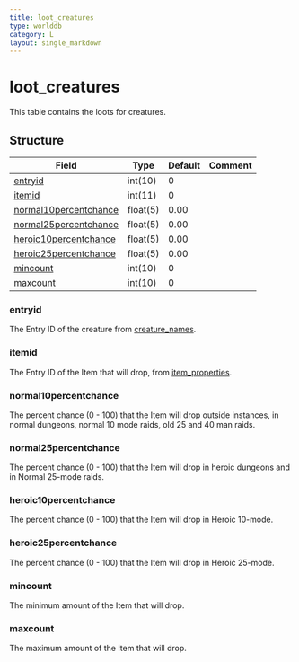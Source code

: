 ```yaml
---
title: loot_creatures
type: worlddb
category: L
layout: single_markdown
---
```


# loot_creatures
This table contains the loots for creatures. 

## Structure

Field                                                                                                    | Type     | Default | Comment
-------------------------------------------------------------------------------------------------------- | -------- | ------- | -------
[entryid](#entryid)                             | int(10)  | 0       |        
[itemid](#itemid)                               | int(11)  | 0       |        
[normal10percentchance](#normal10percentchance) | float(5) | 0.00    |        
[normal25percentchance](#normal25percentchance) | float(5) | 0.00    |        
[heroic10percentchance](#heroic10percentchance) | float(5) | 0.00    |        
[heroic25percentchance](#heroic25percentchance) | float(5) | 0.00    |        
[mincount](#mincount)                           | int(10)  | 0       |        
[maxcount](#maxcount)                           | int(10)  | 0       |        

### entryid

The Entry ID of the creature from [creature_names](http://www.ascemu.org/wiki/index.php?title=Creature_names&action=edit&redlink=1 "Creature names (page does not exist)").

### itemid

The Entry ID of the Item that will drop, from [item_properties](/Wiki/database/world/item_properties/ "Item properties").

### normal10percentchance

The percent chance (0 - 100) that the Item will drop outside instances, in normal dungeons, normal 10 mode raids, old 25 and 40 man raids.

### normal25percentchance

The percent chance (0 - 100) that the Item will drop in heroic dungeons and in Normal 25-mode raids.

### heroic10percentchance

The percent chance (0 - 100) that the Item will drop in Heroic 10-mode.

### heroic25percentchance

The percent chance (0 - 100) that the Item will drop in Heroic 25-mode.

### mincount

The minimum amount of the Item that will drop.

### maxcount

The maximum amount of the Item that will drop.